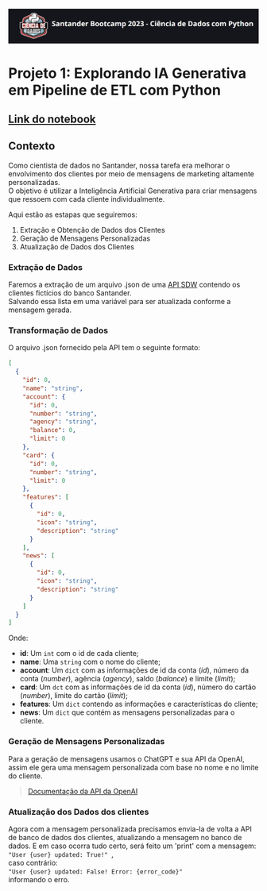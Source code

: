 ![logo](https://github.com/jeanmatheuss/SB-2023-python/blob/main/imgs/logo.jpg?raw=true)

# **Projeto 1**: Explorando IA Generativa em Pipeline de ETL com Python

[Link do notebook](https://github.com/jeanmatheuss/SB-2023-python/blob/main/bootcamp-santander23.ipynb)
---

## Contexto
Como cientista de dados no Santander, nossa tarefa era melhorar o envolvimento dos clientes por meio de mensagens de marketing altamente personalizadas.    
O objetivo é utilizar  a Inteligência Artificial Generativa para criar mensagens que ressoem com cada cliente individualmente.

Aqui estão as estapas que seguiremos:
1. Extração e Obtenção de Dados dos Clientes
2. Geração de Mensagens Personalizadas
3. Atualização de Dados dos Clientes

### Extração de Dados
Faremos a extração de um arquivo .json de uma [API SDW](https://sdw-2023-prd.up.railway.app/swagger-ui/index.html#/) contendo os clientes fictícios do banco Santander.  
Salvando essa lista em uma variável para ser atualizada conforme a mensagem gerada.

### Transformação de Dados
O arquivo .json fornecido pela API tem o seguinte formato:

```json
[
  {
    "id": 0,
    "name": "string",
    "account": {
      "id": 0,
      "number": "string",
      "agency": "string",
      "balance": 0,
      "limit": 0
    },
    "card": {
      "id": 0,
      "number": "string",
      "limit": 0
    },
    "features": [
      {
        "id": 0,
        "icon": "string",
        "description": "string"
      }
    ],
    "news": [
      {
        "id": 0,
        "icon": "string",
        "description": "string"
      }
    ]
  }
]

```
Onde:
- **id**: Um `int` com o id de cada cliente;
- **name**: Uma `string` com o nome do cliente;
- **account**: Um `dict` com as informações de id da conta (*id*), número da conta (*number*), agência (*agency*), saldo (*balance*) e limite (*limit*);
- **card**: Um `dct` com as informações de id da conta (*id*), número do cartão (*number*), limite do cartão (*limit*);
- **features**: Um `dict` contendo as informações e características do cliente;
- **news**: Um `dict` que contém as mensagens personalizadas para o cliente.


### Geração de Mensagens Personalizadas

Para a geração de mensagens usamos o ChatGPT e sua API da OpenAI, assim ele gera uma mensagem personalizada com base no nome e no limite do cliente.

>[Documentação da API da OpenAI](https://platform.openai.com/docs/api-reference/chat)

### Atualização dos Dados dos clientes

Agora com a mensagem personalizada precisamos envia-la de volta a API de banco de dados dos clientes, atualizando a mensagem no banco de dados. E em caso ocorra tudo certo, será feito um 'print' com a mensagem:  
 ```"User {user} updated: True!" ```,   
 caso contrário:   
 ```"User {user} updated: False! Error: {error_code}"```  
 informando o erro.


